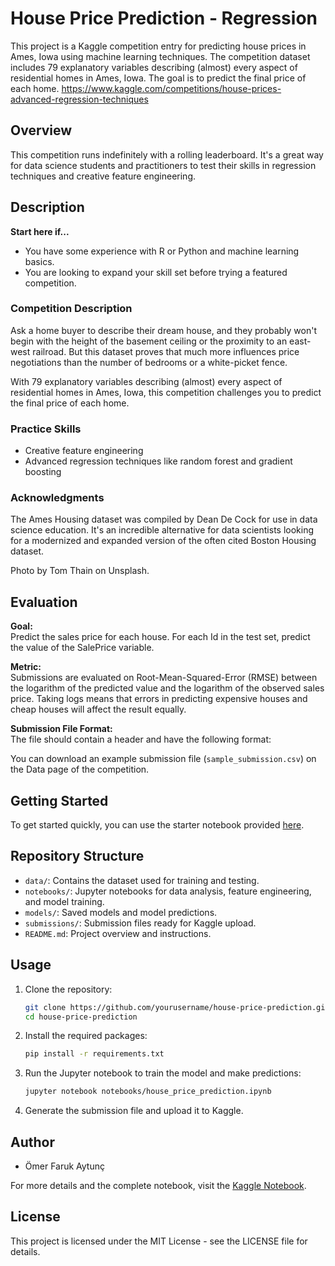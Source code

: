 # House Price Prediction - Regression

This project is a Kaggle competition entry for predicting house prices in Ames, Iowa using machine learning techniques. The competition dataset includes 79 explanatory variables describing (almost) every aspect of residential homes in Ames, Iowa. The goal is to predict the final price of each home.
https://www.kaggle.com/competitions/house-prices-advanced-regression-techniques
## Overview
This competition runs indefinitely with a rolling leaderboard. It's a great way for data science students and practitioners to test their skills in regression techniques and creative feature engineering.

## Description
**Start here if...**
- You have some experience with R or Python and machine learning basics.
- You are looking to expand your skill set before trying a featured competition.

### Competition Description
Ask a home buyer to describe their dream house, and they probably won't begin with the height of the basement ceiling or the proximity to an east-west railroad. But this dataset proves that much more influences price negotiations than the number of bedrooms or a white-picket fence.

With 79 explanatory variables describing (almost) every aspect of residential homes in Ames, Iowa, this competition challenges you to predict the final price of each home.

### Practice Skills
- Creative feature engineering 
- Advanced regression techniques like random forest and gradient boosting

### Acknowledgments
The Ames Housing dataset was compiled by Dean De Cock for use in data science education. It's an incredible alternative for data scientists looking for a modernized and expanded version of the often cited Boston Housing dataset.

Photo by Tom Thain on Unsplash.

## Evaluation
**Goal:**  
Predict the sales price for each house. For each Id in the test set, predict the value of the SalePrice variable.

**Metric:**  
Submissions are evaluated on Root-Mean-Squared-Error (RMSE) between the logarithm of the predicted value and the logarithm of the observed sales price. Taking logs means that errors in predicting expensive houses and cheap houses will affect the result equally.

**Submission File Format:**  
The file should contain a header and have the following format:




You can download an example submission file (`sample_submission.csv`) on the Data page of the competition.

## Getting Started
To get started quickly, you can use the starter notebook provided [here](https://www.kaggle.com/code/omerfarukaytunc/housepricepredict-regression).

## Repository Structure
- `data/`: Contains the dataset used for training and testing.
- `notebooks/`: Jupyter notebooks for data analysis, feature engineering, and model training.
- `models/`: Saved models and model predictions.
- `submissions/`: Submission files ready for Kaggle upload.
- `README.md`: Project overview and instructions.

## Usage
1. Clone the repository:
    ```bash
    git clone https://github.com/yourusername/house-price-prediction.git
    cd house-price-prediction
    ```
2. Install the required packages:
    ```bash
    pip install -r requirements.txt
    ```
3. Run the Jupyter notebook to train the model and make predictions:
    ```bash
    jupyter notebook notebooks/house_price_prediction.ipynb
    ```
4. Generate the submission file and upload it to Kaggle.

## Author
- Ömer Faruk Aytunç

For more details and the complete notebook, visit the [Kaggle Notebook](https://www.kaggle.com/code/omerfarukaytunc/housepricepredict-regression).

## License
This project is licensed under the MIT License - see the LICENSE file for details.

   
